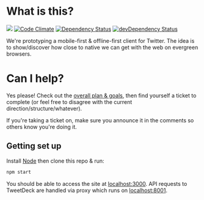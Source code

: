 # What is this?

[![](https://travis-ci.org/jakearchibald/tweetdeck-prototype.svg)](https://travis-ci.org/jakearchibald/tweetdeck-prototype/pull_requests)
[![Code
Climate](https://codeclimate.com/github/jakearchibald/tweetdeck-prototype/badges/gpa.svg)](https://codeclimate.com/github/jakearchibald/tweetdeck-prototype)
[![Dependency Status](https://david-dm.org/jakearchibald/tweetdeck-prototype.svg)](https://david-dm.org/jakearchibald/tweetdeck-prototype)
[![devDependency
Status](https://david-dm.org/jakearchibald/tweetdeck-prototype/dev-status.svg)](https://david-dm.org/jakearchibald/tweetdeck-prototype#info=devDependencies)

We're prototyping a mobile-first & offline-first client for Twitter. The idea is to show/discover how close to native we can get with the web on evergreen browsers.

# Can I help?

Yes please! Check out the [overall plan & goals](https://docs.google.com/document/d/1vdUBZooLMBa5AtkED619kndf3eNz_LeltLZYQ71VEKQ/edit?usp=sharing), then find yourself a ticket to complete (or feel free to disagree with the current direction/structure/whatever).

If you're taking a ticket on, make sure you announce it in the comments so others know you're doing it.

## Getting set up

Install [Node](http://nodejs.org/) then clone this repo & run:

```sh
npm start
```

You should be able to access the site at [localhost:3000](http://localhost:3000). API requests to TweetDeck are handled via proxy which runs on [localhost:8001](http://localhost:8001).
